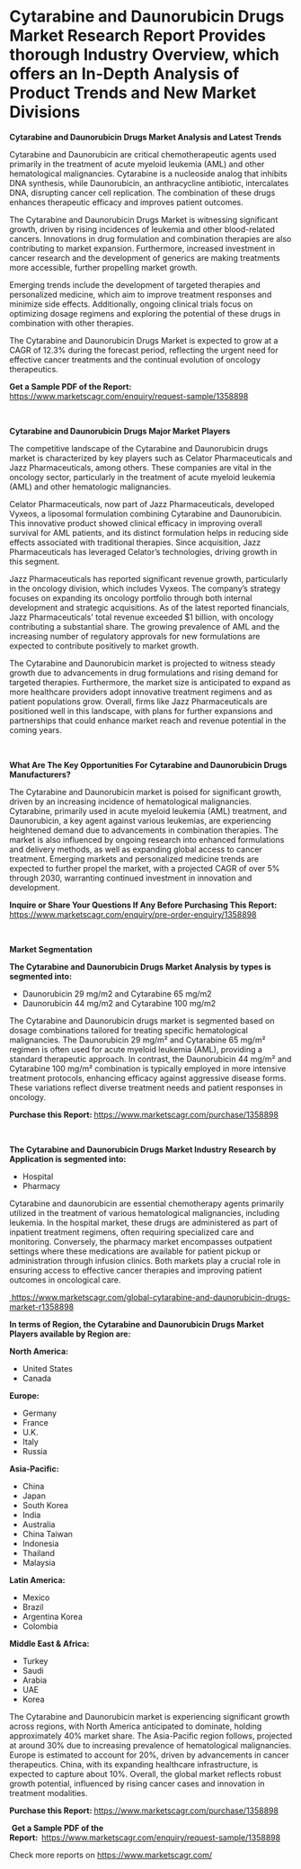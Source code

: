 <p><h1>Cytarabine and Daunorubicin Drugs Market Research Report Provides thorough Industry Overview, which offers an In-Depth Analysis of Product Trends and New Market Divisions</h1></p><p><strong>Cytarabine and Daunorubicin Drugs Market Analysis and Latest Trends</strong></p>
<p><p>Cytarabine and Daunorubicin are critical chemotherapeutic agents used primarily in the treatment of acute myeloid leukemia (AML) and other hematological malignancies. Cytarabine is a nucleoside analog that inhibits DNA synthesis, while Daunorubicin, an anthracycline antibiotic, intercalates DNA, disrupting cancer cell replication. The combination of these drugs enhances therapeutic efficacy and improves patient outcomes.</p><p>The Cytarabine and Daunorubicin Drugs Market is witnessing significant growth, driven by rising incidences of leukemia and other blood-related cancers. Innovations in drug formulation and combination therapies are also contributing to market expansion. Furthermore, increased investment in cancer research and the development of generics are making treatments more accessible, further propelling market growth.</p><p>Emerging trends include the development of targeted therapies and personalized medicine, which aim to improve treatment responses and minimize side effects. Additionally, ongoing clinical trials focus on optimizing dosage regimens and exploring the potential of these drugs in combination with other therapies.</p><p>The Cytarabine and Daunorubicin Drugs Market is expected to grow at a CAGR of 12.3% during the forecast period, reflecting the urgent need for effective cancer treatments and the continual evolution of oncology therapeutics.</p></p>
<p><strong>Get a Sample PDF of the Report:&nbsp;</strong> <a href="https://www.marketscagr.com/enquiry/request-sample/1358898?utm_campaign=2462&utm_medium=2&utm_source=Github&utm_content=ia&utm_term=22032025&utm_id=cytarabine-and-daunorubicin-drugs">https://www.marketscagr.com/enquiry/request-sample/1358898</a></p>
<p>&nbsp;</p>
<p><strong>Cytarabine and Daunorubicin Drugs Major Market Players</strong></p>
<p><p>The competitive landscape of the Cytarabine and Daunorubicin drugs market is characterized by key players such as Celator Pharmaceuticals and Jazz Pharmaceuticals, among others. These companies are vital in the oncology sector, particularly in the treatment of acute myeloid leukemia (AML) and other hematologic malignancies.</p><p>Celator Pharmaceuticals, now part of Jazz Pharmaceuticals, developed Vyxeos, a liposomal formulation combining Cytarabine and Daunorubicin. This innovative product showed clinical efficacy in improving overall survival for AML patients, and its distinct formulation helps in reducing side effects associated with traditional therapies. Since acquisition, Jazz Pharmaceuticals has leveraged Celator’s technologies, driving growth in this segment.</p><p>Jazz Pharmaceuticals has reported significant revenue growth, particularly in the oncology division, which includes Vyxeos. The company’s strategy focuses on expanding its oncology portfolio through both internal development and strategic acquisitions. As of the latest reported financials, Jazz Pharmaceuticals' total revenue exceeded $1 billion, with oncology contributing a substantial share. The growing prevalence of AML and the increasing number of regulatory approvals for new formulations are expected to contribute positively to market growth.</p><p>The Cytarabine and Daunorubicin market is projected to witness steady growth due to advancements in drug formulations and rising demand for targeted therapies. Furthermore, the market size is anticipated to expand as more healthcare providers adopt innovative treatment regimens and as patient populations grow. Overall, firms like Jazz Pharmaceuticals are positioned well in this landscape, with plans for further expansions and partnerships that could enhance market reach and revenue potential in the coming years.</p></p>
<p>&nbsp;</p>
<p><strong>What Are The Key Opportunities For Cytarabine and Daunorubicin Drugs Manufacturers?</strong></p>
<p><p>The Cytarabine and Daunorubicin market is poised for significant growth, driven by an increasing incidence of hematological malignancies. Cytarabine, primarily used in acute myeloid leukemia (AML) treatment, and Daunorubicin, a key agent against various leukemias, are experiencing heightened demand due to advancements in combination therapies. The market is also influenced by ongoing research into enhanced formulations and delivery methods, as well as expanding global access to cancer treatment. Emerging markets and personalized medicine trends are expected to further propel the market, with a projected CAGR of over 5% through 2030, warranting continued investment in innovation and development.</p></p>
<p><strong>Inquire or Share Your Questions If Any Before Purchasing This Report:</strong> <a href="https://www.marketscagr.com/enquiry/pre-order-enquiry/1358898?utm_campaign=2462&utm_medium=2&utm_source=Github&utm_content=ia&utm_term=22032025&utm_id=cytarabine-and-daunorubicin-drugs">https://www.marketscagr.com/enquiry/pre-order-enquiry/1358898</a></p>
<p>&nbsp;</p>
<p><strong>Market Segmentation</strong></p>
<p><strong>The Cytarabine and Daunorubicin Drugs Market Analysis by types is segmented into:</strong></p>
<p><ul><li>Daunorubicin 29 mg/m2 and Cytarabine 65 mg/m2</li><li>Daunorubicin 44 mg/m2 and Cytarabine 100 mg/m2</li></ul></p>
<p><p>The Cytarabine and Daunorubicin drugs market is segmented based on dosage combinations tailored for treating specific hematological malignancies. The Daunorubicin 29 mg/m² and Cytarabine 65 mg/m² regimen is often used for acute myeloid leukemia (AML), providing a standard therapeutic approach. In contrast, the Daunorubicin 44 mg/m² and Cytarabine 100 mg/m² combination is typically employed in more intensive treatment protocols, enhancing efficacy against aggressive disease forms. These variations reflect diverse treatment needs and patient responses in oncology.</p></p>
<p><strong>Purchase this Report:&nbsp;</strong><a href="https://www.marketscagr.com/purchase/1358898?utm_campaign=2462&utm_medium=2&utm_source=Github&utm_content=ia&utm_term=22032025&utm_id=cytarabine-and-daunorubicin-drugs">https://www.marketscagr.com/purchase/1358898</a></p>
<p>&nbsp;</p>
<p><strong>The Cytarabine and Daunorubicin Drugs Market Industry Research by Application is segmented into:</strong></p>
<p><ul><li>Hospital</li><li>Pharmacy</li></ul></p>
<p><p>Cytarabine and daunorubicin are essential chemotherapy agents primarily utilized in the treatment of various hematological malignancies, including leukemia. In the hospital market, these drugs are administered as part of inpatient treatment regimens, often requiring specialized care and monitoring. Conversely, the pharmacy market encompasses outpatient settings where these medications are available for patient pickup or administration through infusion clinics. Both markets play a crucial role in ensuring access to effective cancer therapies and improving patient outcomes in oncological care.</p></p>
<p><a href="https://www.marketscagr.com/global-cytarabine-and-daunorubicin-drugs-market-r1358898?utm_campaign=2462&utm_medium=2&utm_source=Github&utm_content=ia&utm_term=22032025&utm_id=cytarabine-and-daunorubicin-drugs">&nbsp;https://www.marketscagr.com/global-cytarabine-and-daunorubicin-drugs-market-r1358898</a></p>
<p><strong>In terms of Region, the Cytarabine and Daunorubicin Drugs Market Players available by Region are:</strong></p>
<p>
    <p> <strong> North America: </strong>
        <ul>
            <li>United States</li>
            <li>Canada</li>
        </ul>
        </p> 
    <p> <strong> Europe: </strong>
        <ul>
            <li>Germany</li>
            <li>France</li>
            <li>U.K.</li>
            <li>Italy</li>
            <li>Russia</li>
        </ul>
        </p> 
    <p> <strong> Asia-Pacific: </strong>
        <ul>
            <li>China</li>
            <li>Japan</li>
            <li>South Korea</li>
            <li>India</li>
            <li>Australia</li>
            <li>China Taiwan</li>
            <li>Indonesia</li>
            <li>Thailand</li>
            <li>Malaysia</li>
        </ul>
        </p> 
    <p> <strong> Latin America: </strong>
        <ul>
            <li>Mexico</li>
            <li>Brazil</li>
            <li>Argentina Korea</li>
            <li>Colombia</li>
        </ul>
        </p> 
    <p> <strong> Middle East & Africa: </strong>
        <ul>
            <li>Turkey</li>
            <li>Saudi</li>
            <li>Arabia</li>
            <li>UAE</li>
            <li>Korea</li>
        </ul>
    </p>
    </p>
<p><p>The Cytarabine and Daunorubicin market is experiencing significant growth across regions, with North America anticipated to dominate, holding approximately 40% market share. The Asia-Pacific region follows, projected at around 30% due to increasing prevalence of hematological malignancies. Europe is estimated to account for 20%, driven by advancements in cancer therapeutics. China, with its expanding healthcare infrastructure, is expected to capture about 10%. Overall, the global market reflects robust growth potential, influenced by rising cancer cases and innovation in treatment modalities.</p></p>
<p><strong>Purchase this Report: </strong><a href="https://www.marketscagr.com/purchase/1358898?utm_campaign=2462&utm_medium=2&utm_source=Github&utm_content=ia&utm_term=22032025&utm_id=cytarabine-and-daunorubicin-drugs">https://www.marketscagr.com/purchase/1358898</a></p>
<p>&nbsp;<strong>Get a Sample PDF of the Report:&nbsp;&nbsp;</strong><a href="https://www.marketscagr.com/enquiry/request-sample/1358898?utm_campaign=2462&utm_medium=2&utm_source=Github&utm_content=ia&utm_term=22032025&utm_id=cytarabine-and-daunorubicin-drugs">https://www.marketscagr.com/enquiry/request-sample/1358898</a></p>
<p><strong></strong></p>
<p>Check more reports on <a href="https://www.marketscagr.com/?utm_campaign=2462&utm_medium=2&utm_source=Github&utm_content=ia&utm_term=22032025&utm_id=cytarabine-and-daunorubicin-drugs">https://www.marketscagr.com/</a></p>